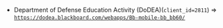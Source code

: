  - Department of Defense Education Activity (DoDEA)(`client_id=2811`) => [`https://dodea.blackboard.com/webapps/Bb-mobile-bb_bb60/`](https://dodea.blackboard.com/webapps/Bb-mobile-bb_bb60/)
